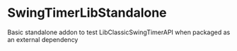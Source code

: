 # SwingTimerLibStandalone
Basic standalone addon to test LibClassicSwingTimerAPI when packaged as an external dependency

